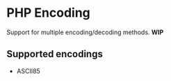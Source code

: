 # PHP Encoding
Support for multiple encoding/decoding methods. **WIP**

## Supported encodings
  * ASCII85